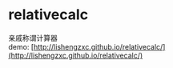 # relativecalc
亲戚称谓计算器  
demo: [http://lishengzxc.github.io/relativecalc/](http://lishengzxc.github.io/relativecalc/)

